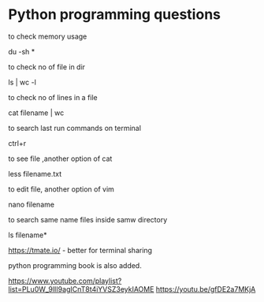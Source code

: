# Python programming questions
to check memory usage 

du -sh *

to check no of file in dir 

ls | wc -l

to check no of lines in a file

cat filename | wc

to search last run commands on terminal 

ctrl+r

to see file ,another option of cat

less filename.txt

to edit file, another option of vim

nano filename 

to search same name files inside samw directory 

ls filename*

https://tmate.io/ - better for terminal sharing 

python programming book is also added.

https://www.youtube.com/playlist?list=PLu0W_9lII9agICnT8t4iYVSZ3eykIAOME
https://youtu.be/gfDE2a7MKjA
